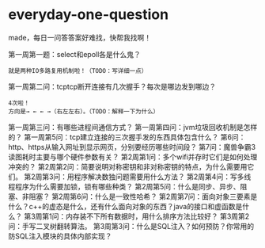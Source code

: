 # everyday-one-question
made，每日一问答答案好难找，快帮我找啊！

第一周第一题：select和epoll各是什么鬼？

	就是两种IO多路复用机制啦！（TODO：写详细一点）
	
第一周第二问：tcptcp断开连接有几次握手？每次是哪边发到哪边？

	4次啦！
	方向是→ ← ← →（右左左右）。（TODO：解释一下为什么）
	
第一周第三问：有哪些进程间通信方式？
第一周第四问：jvm垃圾回收机制是怎样的？
第一周第5问：tcp建立连接的三次握手发的东西具体包含什么？
第6问：http、https从输入网址到显示网页，分别要经历哪些时间段？
第7问：魔兽争霸3读图耗时主要与哪个硬件参数有关？
第2周第1问：多个wifi并存时它们是如何处理冲突的？
第2周第2问：简要说明对称密钥和非对称密钥的特点，为什么需要用它们。
第2周第3问：用程序解决数独问题需要用什么方法？
第2周第4问：写多线程程序为什么需要加锁，锁有哪些种类？
第2周第5问：什么是同步、异步、阻塞、非阻塞？
第2周第6问：什么是一致性哈希？
第2周第7问：面向对象三要素是什么？c++的虚态是什么，还有什么面向对象的东西？java的接口和虚函数是什么？
第3周第1问：内存装不下所有数据时，用什么排序方法比较好？
第3周第2问：手写二叉树翻转算法。
第3周第3问：什么是SQL注入？如何预防？你常用的防SQL注入模块的具体内部实现？

